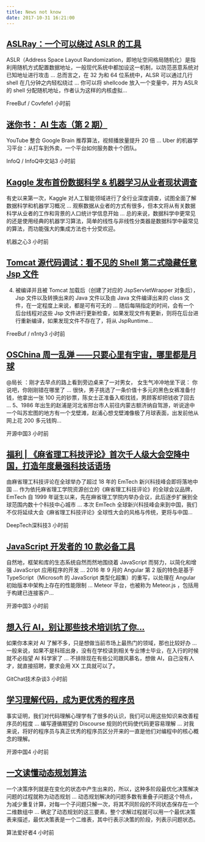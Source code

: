 ```yaml
---
title: News not know
date: 2017-10-31 16:21:00
---
```

[ASLRay：一个可以绕过 ASLR 的工具](http://www.freebuf.com/sectool/151426.html)
-----------------

ASLR（Address Space Layout Randomization，即地址空间格局随机化）是指利用随机方式配置数据地址，一般现代系统中都加设这一机制，以防范恶意系统对已知地址进行攻击 ... 总而言之，在 32 为和 64 位系统中，ALSR 可以通过几行 shell 在几分钟之内轻松绕过 ... 你可以将 shellcode 放入一个变量中，并为 ASLR 的 shell 分配随机地址，作者认为这样的内核虚拟...

FreeBuf / Covfefe1 小时前

[迷你书： AI 生态（第 2 期）](http://www.infoq.com/cn/minibooks/AI-ecosystem-201710?utm_campaign=infoq_content&utm_source=infoq&utm_medium=feed&utm_term=global)
-----------------

YouTube 整合 Google Brain 推荐算法，视频播放量提升 20 倍 ... Uber 的机器学习平台：从打车到外卖，一个平台如何服务数十个团队。

InfoQ / InfoQ中文站3 小时前

[Kaggle 发布首份数据科学 & 机器学习从业者现状调查](https://zhuanlan.zhihu.com/p/30603579)
-----------------

有史以来第一次，Kaggle 对人工智能领域进行了全行业深度调查，试图全面了解数据科学和机器学习概况 ... 观察数据从业者的方式有很多，但本文将从有关数据科学从业者的工作和背景的人口统计学信息开始 ... 总的来说，数据科学中更常见的还是使用经典的机器学习算法，简单的线性与非线性分类器是数据科学中最常见的算法，而功能强大的集成方法也十分受欢迎。

机器之心3 小时前

[Tomcat 源代码调试：看不见的 Shell 第二式隐藏任意 Jsp 文件](http://www.freebuf.com/articles/system/151432.html)
-----------------

4. 被编译并且被 Tomcat 加载后（创建了对应的 JspServletWrapper 对象后），Jsp 文件以及转换出来的 Java 文件以及由 Java 文件编译出来的 class 文件，在一定程度上来说，都是可有可无的 ... 随后每隔指定的时间，会有一个后台线程对这些 Jsp 文件进行更新检查，如果发现文件有更新，则将在后台进行重新编译，如果发现文件不存在了，将从 JspRuntime...

FreeBuf / n1nty3 小时前

[OSChina 周一乱弹 ——只要心里有宇宙，哪里都是月球](http://mp.weixin.qq.com/s?__biz=MjM5NzM0MjcyMQ==&mid=2650075497&idx=5&sn=c90d7ceeaa34cce9d6911d650c69def4&scene=0#wechat_redirect)
-----------------

@局长 ：刚才去早点的路上看到旁边桌来了一对男女， 女生气冲冲地坐下说： 你说吧，你刚刚错在哪里了 ... 很快，男子挑选了一条价值十多元的黑色女裤准备付钱，他拿出一张 100 元的钞票，陈女士正准备入柜找钱，男顾客却把钱收了回去 ... 5、1986 年出生的赵浦是河北省邢台市人前往内蒙古额济纳自驾游，听说途中一个叫苏宏图的地方有一个戈壁滩，赵浦心想戈壁滩像极了月球表面，出发前他从网上花 200 多元钱购...

开源中国3 小时前

[福利 | 《麻省理工科技评论》首次千人级大会空降中国，打造年度最强科技话语场](http://mp.weixin.qq.com/s?__biz=MzA3NTIyODUzNA==&mid=2649538673&idx=1&sn=3a87f1a050b2350b317c878564fced1c&scene=0#wechat_redirect)
-----------------

由麻省理工科技评论在全球举办了超过 18 年的 EmTech 新兴科技峰会即将落地中国 ... 作为依托麻省理工学院资源创立的《麻省理工科技评论》的全球会议品牌，EmTech 自 1999 年诞生以来，先在麻省理工学院内举办会议，此后逐步扩展到全球范围内数十个科技中心城市 ... 本次 EmTech 全球新兴科技峰会来到中国，我们不仅将延续大会《麻省理工科技评论》全球性大会的风格与传统，更将与中国...

DeepTech深科技3 小时前

[JavaScript 开发者的 10 款必备工具](http://mp.weixin.qq.com/s?__biz=MjM5NzM0MjcyMQ==&mid=2650075497&idx=1&sn=abc2ad653a44e3316b1386ba4020d61f&scene=0#wechat_redirect)
-----------------

自然地，框架和库的生态系统自然而然地围绕着 JavaScript 而努力，以简化和增强 JavaScript 应用程序的开发 ... 2016 年 9 月的 Angular 第 2 版的特色是基于 TypeScript（Microsoft 的 JavaScript 类型化超集）的重写，以处理在 Angular 初始版本中架构上存在的性能限制 ... Meteor 平台，也被称为 Meteor.js ，包括用于构建已连接客户...

开源中国3 小时前

[想入行 AI，别让那些技术培训坑了你...](http://mp.weixin.qq.com/s?__biz=MzIwNjEwNTQ4Mw==&mid=2651578535&idx=1&sn=a8dbdf4f8750103834c8281bb6ac8c5a&scene=0#wechat_redirect)
-----------------

如果你本来对 AI 了解不多，只是想做当前市场上最热门的领域，那也比较好办 ... 一般来说，如果不是科班出身，没有在学校读到相关专业博士毕业，在入行的时候就不必指望 AI 科学家了 ... 不排除现在有些公司跟风慕名，想做 AI，自己没有人才，就直接招聘，要求会用 XX 工具就可以了。

GitChat技术杂谈3 小时前

[学习理解代码，成为更优秀的程序员](http://mp.weixin.qq.com/s?__biz=MjM5NzM0MjcyMQ==&mid=2650075497&idx=3&sn=7bd0a38c425771e90b3c0e1dc79f5181&scene=0#wechat_redirect)
-----------------

事实证明，我们对代码理解心理学有了很多的认识，我们可以用这些知识来改善程序员的程度 ... 编写遵循期望的 Discourse 规则的代码使代码更容易理解 ... 对我来说，将好的程序员与真正优秀的程序员区分开来的一直是他们对编程中的核心概念的理解。

开源中国4 小时前

[一文读懂动态规划算法](http://mp.weixin.qq.com/s?__biz=MzI1MTIzMzI2MA==&mid=2650561551&idx=2&sn=6c7421e3b752e8d0b4c266dfe1f81a3a&scene=0#wechat_redirect)
-----------------

一个决策序列就是在变化的状态中产生出来的，所以，这种多阶段最优化决策解决问题的过程就称为动态规划 ... 动态规划解决的问题多数有重叠子问题这个特点，为减少重复计算，对每一个子问题只解一次，将其不同阶段的不同状态保存在一个二维数组中 ... 确定了动态规划的这三要素，整个求解过程就可以用一个最优决策表来描述，最优决策表是一个二维表，其中行表示决策的阶段，列表示问题状态。

算法爱好者4 小时前

